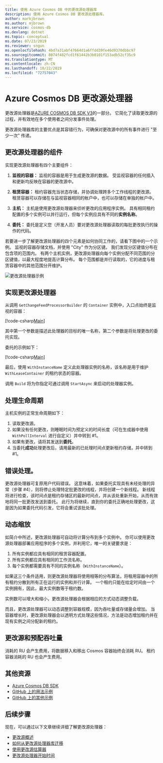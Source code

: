 ```yaml
---
title: 使用 Azure Cosmos DB 中的更改源处理器库
description: 使用 Azure Cosmos DB 更改源处理器库。
author: markjbrown
ms.author: mjbrown
ms.service: cosmos-db
ms.devlang: dotnet
ms.topic: conceptual
ms.date: 07/23/2019
ms.reviewer: sngun
ms.openlocfilehash: 4bd7a31abf47664d1a6ffdd39fe46d9370dbbc97
ms.sourcegitcommit: 8074f482fcd1f61442b3b8101f153adb52cf35c9
ms.translationtype: MT
ms.contentlocale: zh-CN
ms.lasthandoff: 10/22/2019
ms.locfileid: "72757043"
---
```

# <a name="change-feed-processor-in-azure-cosmos-db"></a>Azure Cosmos DB 更改源处理器 

更改源处理器是[AZURE COSMOS DB SDK V3](https://github.com/Azure/azure-cosmos-dotnet-v3)的一部分。 它简化了读取更改源的过程，并有效地在多个使用者之间分发事件处理。

更改源处理器库的主要优点是其容错行为，可确保对更改源中的所有事件进行 "至少一次" 传递。

## <a name="components-of-the-change-feed-processor"></a>更改源处理器的组件

实现更改源处理器有四个主要组件： 

1. **监视的容器：** 监视的容器是用于生成更改源的数据。 受监视容器的任何插入和更新均反映在容器的更改源中。

1. **租赁容器：** 租约容器充当状态存储，并协调处理跨多个工作线程的更改源。 租赁容器可以存储在与监视容器相同的帐户中，也可以存储在单独的帐户中。 

1. **主机：** 主机是使用更改源处理器来侦听更改的应用程序实例。 具有相同租约配置的多个实例可以并行运行，但每个实例应具有不同的**实例名称**。 

1. **委托：** 委托是定义您（开发人员）要对更改源处理器读取的每批更改执行的操作的代码。 

若要进一步了解更改源处理器的四个元素是如何协同工作的，请看下图中的一个示例。 监视的容器存储文档，并使用 "City" 作为分区键。 我们发现分区键值分布在包含项的范围内。 有两个主机实例，更改源处理器向每个实例分配不同范围的分区键值，以最大程度地提高计算分布。 每个范围都是并行读取的，它的进度与租赁容器中的其他范围分开维护。

![更改源处理器示例](./media/change-feed-processor/changefeedprocessor.png)

## <a name="implementing-the-change-feed-processor"></a>实现更改源处理器

从调用 `GetChangeFeedProcessorBuilder` 的 `Container` 实例中，入口点始终是监视的容器：

[!code-csharp[Main](~/samples-cosmosdb-dotnet-change-feed-processor/src/Program.cs?name=DefineProcessor)]

其中第一个参数是描述此处理器的目标的唯一名称，第二个参数是将处理更改的委托实现。 

委托的示例如下：

[!code-csharp[Main](~/samples-cosmosdb-dotnet-change-feed-processor/src/Program.cs?name=Delegate)]

最后，使用 `WithInstanceName` 定义此处理器实例的名称，该名称是用于维护 `WithLeaseContainer` 的租约状态的容器。

调用 `Build` 将为你指定可通过调用 `StartAsync` 来启动的处理器实例。

## <a name="processing-life-cycle"></a>处理生命周期

主机实例的正常生命周期如下：

1. 读取更改源。
1. 如果没有任何更改，则睡眠时间为预定义的时间长度（可在生成器中使用 `WithPollInterval` 进行自定义）并中转到 #1。
1. 如果有更改，请将其发送到**委托**。
1. 当委托**成功**处理更改后，请用最新的已处理时间点更新租约存储，并中转到 #1。

## <a name="error-handling"></a>错误处理。

更改源处理器可复原用户代码错误。 这意味着，如果委托实现具有未经处理的异常（步骤 #4），则将停止处理特定批更改的线程，并将创建一个新线程。 新线程将进行检查，该时间点是租约存储区的最新时间点，并从该处重新开始，从而有效地将同一批更改发送到委托。 此行为将继续，直到你的委托正确地处理更改，这是因为如果委托代码引发，它将会重试该批处理。

## <a name="dynamic-scaling"></a>动态缩放

如简介中所述，更改源处理器可自动将计算分布到多个实例中。 你可以使用更改源处理器部署应用程序的多个实例，并利用它，唯一的关键要求是：

1. 所有实例都应具有相同的租赁容器配置。
1. 所有实例都应具有相同的工作流名称。
1. 每个实例都需要具有不同的实例名称（`WithInstanceName`）。

如果这三个条件适用，则更改源处理器将使用相等的分布算法，将租用容器中的所有租约分散到所有正在运行的实例和并行计算。 一个租约只能在给定时间由一个实例拥有，因此，最大实例数等于租约数。

实例数可以增大和缩小，更改源处理器会根据相应的方式动态调整负载。

而且，更改源处理器可以动态调整到容器规模，因为吞吐量或存储量会增加。 当容器增长时，更改源处理器会以透明方式处理这些情况，方法是动态增加租约并在现有实例之间分配新的租约。

## <a name="change-feed-and-provisioned-throughput"></a>更改源和预配吞吐量

消耗的 RU 会产生费用，将数据移入和移出 Cosmos 容器始终会消耗 RU。 租约容器消耗的 RU 也会产生费用。

## <a name="additional-resources"></a>其他资源

* [Azure Cosmos DB SDK](sql-api-sdk-dotnet.md)
* [GitHub 上的用法示例](https://github.com/Azure/azure-cosmos-dotnet-v3/tree/master/Microsoft.Azure.Cosmos.Samples/Usage/ChangeFeed)
* [GitHub 上的其他示例](https://github.com/Azure-Samples/cosmos-dotnet-change-feed-processor)

## <a name="next-steps"></a>后续步骤

现在，可以通过以下文章继续详细了解更改源处理器：

* [更改源概述](change-feed.md)
* [如何从更改源处理器库迁移](how-to-migrate-from-change-feed-library.md)
* [使用更改源估算器](how-to-use-change-feed-estimator.md)
* [更改源处理器开始时间](how-to-configure-change-feed-start-time.md)
